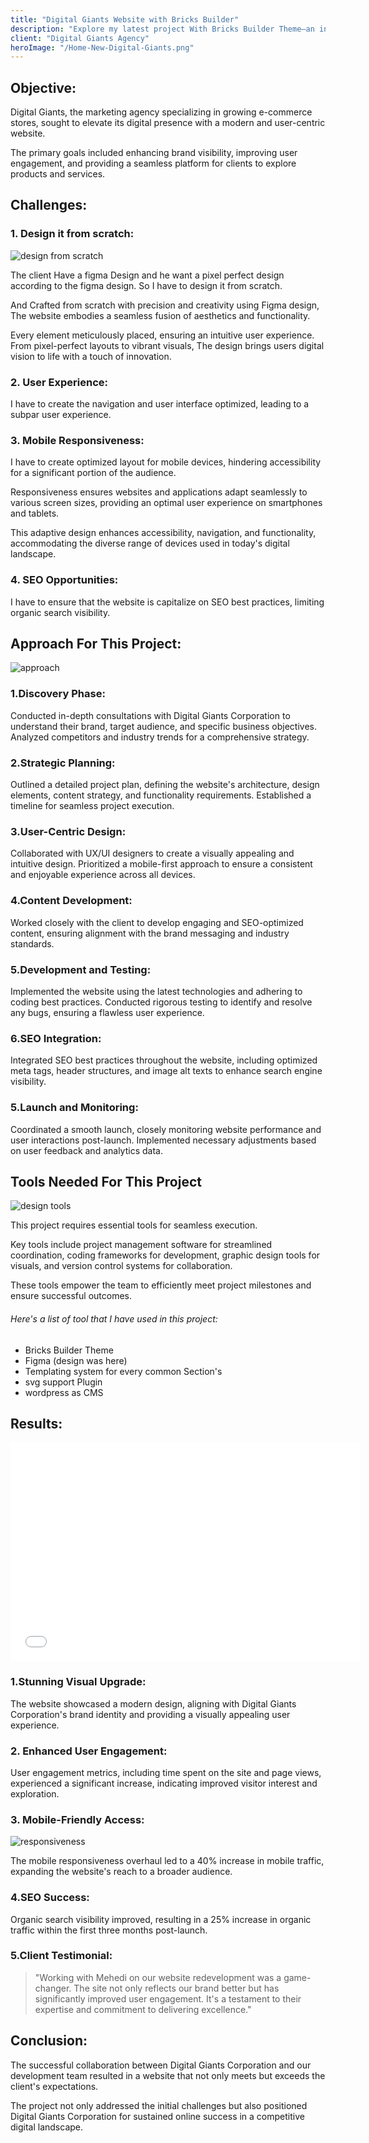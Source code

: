 ```yaml
---
title: "Digital Giants Website with Bricks Builder"
description: "Explore my latest project With Bricks Builder Theme—an innovative website I crafted with passion and precision. Experience seamless design, user-friendly navigation, and captivating content."
client: "Digital Giants Agency"
heroImage: "/Home-New-Digital-Giants.png"
---
```


## Objective:
Digital Giants, the marketing agency specializing in growing e-commerce stores, sought to elevate its digital presence with a modern and user-centric website.

The primary goals included enhancing brand visibility, improving user engagement, and providing a seamless platform for clients to explore products and services.

## Challenges:

### 1. Design it from scratch:

![design from scratch](/designing-from-scratch.jpg)


The client Have a figma Design and he want a pixel perfect design according to the figma design. So I have to design it from scratch.

And Crafted from scratch with precision and creativity using Figma design, The website embodies a seamless fusion of aesthetics and functionality.

Every element meticulously placed, ensuring an intuitive user experience. From pixel-perfect layouts to vibrant visuals, The design brings users digital vision to life with a touch of innovation.

### 2. User Experience:

I have to create the navigation and user interface optimized, leading to a subpar user experience.

### 3. Mobile Responsiveness:


I have to create optimized layout for mobile devices, hindering accessibility for a significant portion of the audience.

Responsiveness ensures websites and applications adapt seamlessly to various screen sizes, providing an optimal user experience on smartphones and tablets.

This adaptive design enhances accessibility, navigation, and functionality, accommodating the diverse range of devices used in today's digital landscape.

### 4. SEO Opportunities:

I have to ensure that the website is capitalize on SEO best practices, limiting organic search visibility.

## Approach For This Project:

![approach](/approch.jpg)

### 1.Discovery Phase:

Conducted in-depth consultations with Digital Giants Corporation to understand their brand, target audience, and specific business objectives. Analyzed competitors and industry trends for a comprehensive strategy.

### 2.Strategic Planning:
Outlined a detailed project plan, defining the website's architecture, design elements, content strategy, and functionality requirements. Established a timeline for seamless project execution.

### 3.User-Centric Design:
Collaborated with UX/UI designers to create a visually appealing and intuitive design. Prioritized a mobile-first approach to ensure a consistent and enjoyable experience across all devices.

### 4.Content Development:
Worked closely with the client to develop engaging and SEO-optimized content, ensuring alignment with the brand messaging and industry standards.

### 5.Development and Testing:
Implemented the website using the latest technologies and adhering to coding best practices. Conducted rigorous testing to identify and resolve any bugs, ensuring a flawless user experience.

### 6.SEO Integration:
Integrated SEO best practices throughout the website, including optimized meta tags, header structures, and image alt texts to enhance search engine visibility.

### 5.Launch and Monitoring:
Coordinated a smooth launch, closely monitoring website performance and user interactions post-launch. Implemented necessary adjustments based on user feedback and 
analytics data.

## Tools Needed For This Project

![design tools](/Web-Design-Tools.jpg)

This project requires essential tools for seamless execution.

Key tools include project management software for streamlined coordination, coding frameworks for development, graphic design tools for visuals, and version control systems for collaboration.

These tools empower the team to efficiently meet project milestones and ensure successful outcomes.

###### Here's a list of tool that I have used in this project:

- Bricks Builder Theme
- Figma (design was here)
- Templating system for every common Section's
- svg support Plugin
- wordpress as CMS

## Results:

<iframe width="560" height="350" src="/video-of-digital-giants.mp4" frameborder="0" allowfullscreen></iframe>

### 1.Stunning Visual Upgrade:
The website showcased a modern design, aligning with Digital Giants Corporation's brand identity and providing a visually appealing user experience.

### 2. Enhanced User Engagement:
User engagement metrics, including time spent on the site and page views, experienced a significant increase, indicating improved visitor interest and exploration.

### 3. Mobile-Friendly Access:
![responsiveness](/mobile-design-digital-giants.png)

The mobile responsiveness overhaul led to a 40% increase in mobile traffic, expanding the website's reach to a broader audience.

### 4.SEO Success:
Organic search visibility improved, resulting in a 25% increase in organic traffic within the first three months post-launch.

### 5.Client Testimonial:
> "Working with Mehedi on our website redevelopment was a game-changer. The site not only reflects our brand better but has significantly improved user engagement. It's a testament to their expertise and commitment to delivering excellence."

## Conclusion:
The successful collaboration between Digital Giants Corporation and our development team resulted in a website that not only meets but exceeds the client's expectations.

The project not only addressed the initial challenges but also positioned Digital Giants Corporation for sustained online success in a competitive digital landscape.